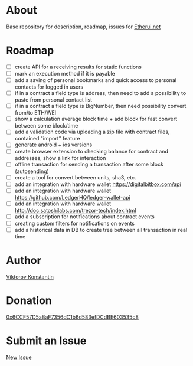 # About
Base repository for description, roadmap, issues for [Etherui.net](https://etherui.net)

# Roadmap
- [ ] create API for a receiving results for static functions
- [ ] mark an execution method if it is payable
- [ ] add a saving of personal bookmarks and quick access to personal contacts for logged in users
- [ ] if in a contract a field type is address, then need to add a possibility to paste from personal contact list
- [ ] if in a contract a field type is BigNumber, then need possibility convert from/to ETH/WEI
- [ ] show a calculation average block time + add block for fast convert between some block/time
- [ ] add a validation code via uploading a zip file with contract files, contained "import" feature
- [ ] generate android + ios versions
- [ ] create browser extension to checking balance for contract and addresses, show a link for interaction
- [ ] offline transaction for sending a transaction after some block (autosending)
- [ ] create a tool for convert between units, sha3, etc.
- [ ] add an integration with hardware wallet https://digitalbitbox.com/api
- [ ] add an integration with hardware wallet https://github.com/LedgerHQ/ledger-wallet-api
- [ ] add an integration with hardware wallet http://doc.satoshilabs.com/trezor-tech/index.html
- [ ] add a subscription for notifications about contract events
- [ ] creating custom filters for notifications on events
- [ ] add a historical data in DB to create tree between all transaction in real time

# Author

[Viktorov Konstantin](https://facebook.com/kvictorov)

# Donation

[0x6CCF57D5aBaF7356dC1b6d583efDCdBE603535c8](https://etherui.net/address/0x6CCF57D5aBaF7356dC1b6d583efDCdBE603535c8)

# Submit an Issue

[New Issue](https://github.com/etherui/base/issues)
